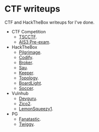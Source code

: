 # CTF writeups
CTF and HackTheBox writeups for I've done.

- CTF Competition
  -  [TSCCTF](TSCCTF/README.md).
  -  [AIS3 Pre-exam](AIS3_pre_examREADME.md).
- HackTheBox
  - [Pilgrimage](machine/Pilgrimage/README.md).  
  - [Codify](machine/Codify/README.md).
  - [Broker](machine/Broker/README.md).
  - [Sau](machine/Sau/README.md).
  - [Keeper](machine/Keeper/README.md).
  - [Topology](machine/Topology/README.md).
  - [BoardLight](machine/BoardLight/README.md).
  - [Soccer](machine/Soccer/README.md).
- Vulnhub
  - [Devguru](machine/Devguru/README.md).
  - [Zico2](machine/Zico2/README.md).
  - [LemonSqueezy1](machine/LemonSqueezy1/README.md).
- PG
  - [Fanatastic](machine/Fanatastic/README.md).
  - [Twiggy](machine/Twiggy/README.md).

